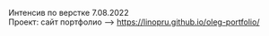 Интенсив по верстке 7.08.2022 <br>
Проект: сайт портфолио --> https://linopru.github.io/oleg-portfolio/
